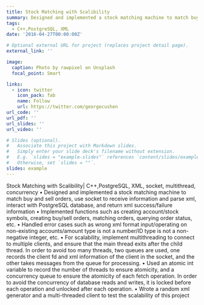 ```yaml
---
title: Stock Matching with Scalibility
summary: Designed and implemented a stock matching machine to match buy and sell orders, use socket to receive information and parse xml, interact with PostgreSQL database, and return xml success/failure information.
tags:
  - C++,PostgreSQL, XML
date: '2016-04-27T00:00:00Z'

# Optional external URL for project (replaces project detail page).
external_link: ''

image:
  caption: Photo by rawpixel on Unsplash
  focal_point: Smart

links:
  - icon: twitter
    icon_pack: fab
    name: Follow
    url: https://twitter.com/georgecushen
url_code: ''
url_pdf: ''
url_slides: ''
url_video: ''

# Slides (optional).
#   Associate this project with Markdown slides.
#   Simply enter your slide deck's filename without extension.
#   E.g. `slides = "example-slides"` references `content/slides/example-slides.md`.
#   Otherwise, set `slides = ""`.
slides: example
---
```

Stock Matching with Scalibility| C++,PostgreSQL, XML, socket, multithread, concurrency
•	Designed and implemented a stock matching machine to match buy and sell orders, use socket to receive information and parse xml, interact with PostgreSQL database, and return xml success/failure information
•	Implemented functions such as creating account/stock symbols, creating buy/sell orders, matching orders, querying order status, etc.
•	Handled error cases such as wrong xml format input/operating on non-existing accounts/amount type is not a number/ID type is not a non-negative integer, etc.
•	For scalability, implement multithreading to connect to multiple clients, and ensure that the main thread exits after the child thread. In order to avoid too many threads, two queues are used, one records the client fd and xml information of the client in the socket, and the other takes messages from the queue for processing.
•	Used an atomic int variable to record the number of threads to ensure atomicity, and a concurrency queue to ensure the atomicity of each fetch operation. In order to avoid the concurrency of database reads and writes, it is locked before each operation and unlocked after each operation.
•	Wrote a random xml generator and a multi-threaded client to test the scalability of this project






